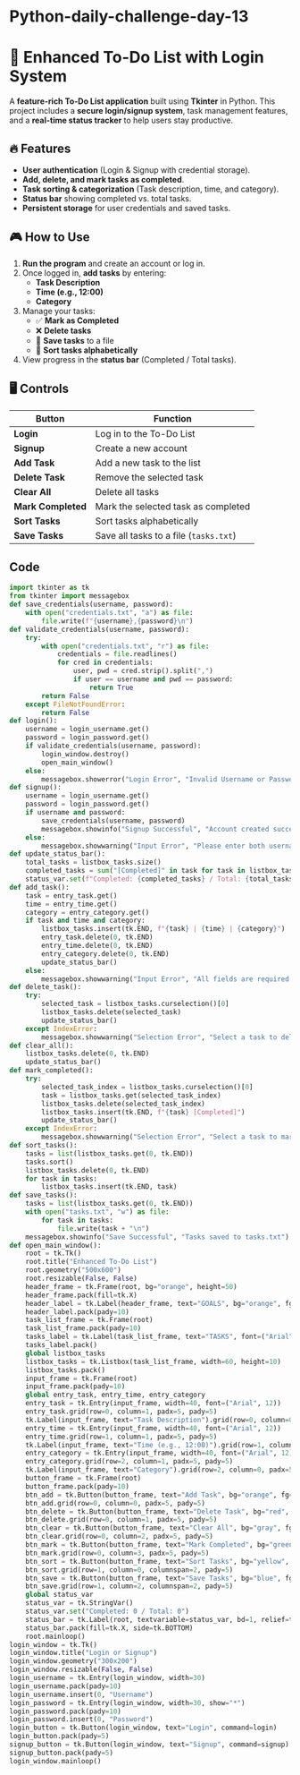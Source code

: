 # Python-daily-challenge-day-13
# 📝 Enhanced To-Do List with Login System

A **feature-rich To-Do List application** built using **Tkinter** in Python. This project includes a **secure login/signup system**, task management features, and a **real-time status tracker** to help users stay productive.

## 🔥 Features
- **User authentication** (Login & Signup with credential storage).
- **Add, delete, and mark tasks as completed**.
- **Task sorting & categorization** (Task description, time, and category).
- **Status bar** showing completed vs. total tasks.
- **Persistent storage** for user credentials and saved tasks.

## 🎮 How to Use
1. **Run the program** and create an account or log in.
2. Once logged in, **add tasks** by entering:
   - **Task Description**
   - **Time (e.g., 12:00)**
   - **Category**
3. Manage your tasks:
   - ✅ **Mark as Completed**
   - ❌ **Delete tasks**
   - 📂 **Save tasks** to a file
   - 🔄 **Sort tasks alphabetically**
4. View progress in the **status bar** (Completed / Total tasks).

## 🖥 Controls
| Button          | Function                                    |
|----------------|--------------------------------------------|
| **Login**      | Log in to the To-Do List                   |
| **Signup**     | Create a new account                       |
| **Add Task**   | Add a new task to the list                 |
| **Delete Task**| Remove the selected task                   |
| **Clear All**  | Delete all tasks                           |
| **Mark Completed** | Mark the selected task as completed    |
| **Sort Tasks** | Sort tasks alphabetically                  |
| **Save Tasks** | Save all tasks to a file (`tasks.txt`)     |

## Code
```python
import tkinter as tk
from tkinter import messagebox
def save_credentials(username, password):
    with open("credentials.txt", "a") as file:
        file.write(f"{username},{password}\n")
def validate_credentials(username, password):
    try:
        with open("credentials.txt", "r") as file:
            credentials = file.readlines()
            for cred in credentials:
                user, pwd = cred.strip().split(",")
                if user == username and pwd == password:
                    return True
        return False
    except FileNotFoundError:
        return False
def login():
    username = login_username.get()
    password = login_password.get()
    if validate_credentials(username, password):
        login_window.destroy()
        open_main_window()
    else:
        messagebox.showerror("Login Error", "Invalid Username or Password.")
def signup():
    username = login_username.get()
    password = login_password.get()
    if username and password:
        save_credentials(username, password)
        messagebox.showinfo("Signup Successful", "Account created successfully!")
    else:
        messagebox.showwarning("Input Error", "Please enter both username and password.")
def update_status_bar():
    total_tasks = listbox_tasks.size()
    completed_tasks = sum("[Completed]" in task for task in listbox_tasks.get(0, tk.END))
    status_var.set(f"Completed: {completed_tasks} / Total: {total_tasks}")
def add_task():
    task = entry_task.get()
    time = entry_time.get()
    category = entry_category.get()
    if task and time and category:
        listbox_tasks.insert(tk.END, f"{task} | {time} | {category}")
        entry_task.delete(0, tk.END)
        entry_time.delete(0, tk.END)
        entry_category.delete(0, tk.END)
        update_status_bar()
    else:
        messagebox.showwarning("Input Error", "All fields are required.")
def delete_task():
    try:
        selected_task = listbox_tasks.curselection()[0]
        listbox_tasks.delete(selected_task)
        update_status_bar()
    except IndexError:
        messagebox.showwarning("Selection Error", "Select a task to delete.")
def clear_all():
    listbox_tasks.delete(0, tk.END)
    update_status_bar()
def mark_completed():
    try:
        selected_task_index = listbox_tasks.curselection()[0]
        task = listbox_tasks.get(selected_task_index)
        listbox_tasks.delete(selected_task_index)
        listbox_tasks.insert(tk.END, f"{task} [Completed]")
        update_status_bar()
    except IndexError:
        messagebox.showwarning("Selection Error", "Select a task to mark as completed.")
def sort_tasks():
    tasks = list(listbox_tasks.get(0, tk.END))
    tasks.sort()
    listbox_tasks.delete(0, tk.END)
    for task in tasks:
        listbox_tasks.insert(tk.END, task)
def save_tasks():
    tasks = list(listbox_tasks.get(0, tk.END))
    with open("tasks.txt", "w") as file:
        for task in tasks:
            file.write(task + "\n")
    messagebox.showinfo("Save Successful", "Tasks saved to tasks.txt")
def open_main_window():
    root = tk.Tk()
    root.title("Enhanced To-Do List")
    root.geometry("500x600")
    root.resizable(False, False)
    header_frame = tk.Frame(root, bg="orange", height=50)
    header_frame.pack(fill=tk.X)
    header_label = tk.Label(header_frame, text="GOALS", bg="orange", fg="white", font=("Arial", 18, "bold"))
    header_label.pack(pady=10)
    task_list_frame = tk.Frame(root)
    task_list_frame.pack(pady=10)
    tasks_label = tk.Label(task_list_frame, text="TASKS", font=("Arial", 14, "bold"))
    tasks_label.pack()
    global listbox_tasks
    listbox_tasks = tk.Listbox(task_list_frame, width=60, height=10)
    listbox_tasks.pack()
    input_frame = tk.Frame(root)
    input_frame.pack(pady=10)
    global entry_task, entry_time, entry_category
    entry_task = tk.Entry(input_frame, width=40, font=("Arial", 12))
    entry_task.grid(row=0, column=1, padx=5, pady=5)
    tk.Label(input_frame, text="Task Description").grid(row=0, column=0, padx=5, pady=5)
    entry_time = tk.Entry(input_frame, width=40, font=("Arial", 12))
    entry_time.grid(row=1, column=1, padx=5, pady=5)
    tk.Label(input_frame, text="Time (e.g., 12:00)").grid(row=1, column=0, padx=5, pady=5)
    entry_category = tk.Entry(input_frame, width=40, font=("Arial", 12))
    entry_category.grid(row=2, column=1, padx=5, pady=5)
    tk.Label(input_frame, text="Category").grid(row=2, column=0, padx=5, pady=5)
    button_frame = tk.Frame(root)
    button_frame.pack(pady=10)
    btn_add = tk.Button(button_frame, text="Add Task", bg="orange", fg="white", font=("Arial", 10), command=add_task)
    btn_add.grid(row=0, column=0, padx=5, pady=5)
    btn_delete = tk.Button(button_frame, text="Delete Task", bg="red", fg="white", font=("Arial", 10), command=delete_task)
    btn_delete.grid(row=0, column=1, padx=5, pady=5)
    btn_clear = tk.Button(button_frame, text="Clear All", bg="gray", fg="white", font=("Arial", 10), command=clear_all)
    btn_clear.grid(row=0, column=2, padx=5, pady=5)
    btn_mark = tk.Button(button_frame, text="Mark Completed", bg="green", fg="white", font=("Arial", 10), command=mark_completed)
    btn_mark.grid(row=0, column=3, padx=5, pady=5)
    btn_sort = tk.Button(button_frame, text="Sort Tasks", bg="yellow", font=("Arial", 10), command=sort_tasks)
    btn_sort.grid(row=1, column=0, columnspan=2, pady=5)
    btn_save = tk.Button(button_frame, text="Save Tasks", bg="blue", fg="white", font=("Arial", 10), command=save_tasks)
    btn_save.grid(row=1, column=2, columnspan=2, pady=5)
    global status_var
    status_var = tk.StringVar()
    status_var.set("Completed: 0 / Total: 0")
    status_bar = tk.Label(root, textvariable=status_var, bd=1, relief=tk.SUNKEN, anchor=tk.W)
    status_bar.pack(fill=tk.X, side=tk.BOTTOM)
    root.mainloop()
login_window = tk.Tk()
login_window.title("Login or Signup")
login_window.geometry("300x200")
login_window.resizable(False, False)
login_username = tk.Entry(login_window, width=30)
login_username.pack(pady=10)
login_username.insert(0, "Username")
login_password = tk.Entry(login_window, width=30, show="*")
login_password.pack(pady=10)
login_password.insert(0, "Password")
login_button = tk.Button(login_window, text="Login", command=login)
login_button.pack(pady=5)
signup_button = tk.Button(login_window, text="Signup", command=signup)
signup_button.pack(pady=5)
login_window.mainloop()
